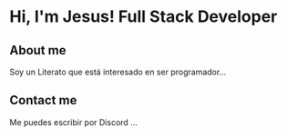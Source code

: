 # Hi, I'm Jesus! Full Stack Developer

## About me

Soy un Literato que está interesado en ser programador...

## Contact me

Me puedes escribir por Discord ...
